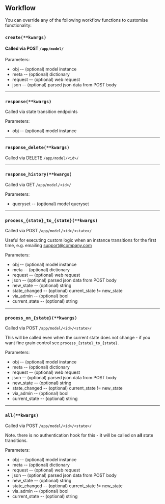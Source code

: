 ## Workflow

You can override any of the following workflow functions to customise functionality:

### `create(**kwargs)`

#### Called via POST `/app/model/`

Parameters:

* obj -- (optional) model instance
* meta -- (optional) dictionary
* request -- (optional) web request
* json -- (optional) parsed json data from POST body

* * *

### `response(**kwargs)`

Called via state transition endpoints

Parameters:

* obj -- (optional) model instance

* * *

### `response_delete(**kwargs)`

Called via DELETE `/app/model/<id>/`

* * *

### `response_history(**kwargs)`

Called via GET `/app/model/<id>/`

Parameters:

* queryset -- (optional) model queryset

* * *

### `process_{state}_to_{state}(**kwargs)`

Called via POST `/app/model/<id>/<state>/`

Useful for executing custom logic when an instance transitions for the first time, e.g. emailing support@company.com

Parameters:

* obj -- (optional) model instance
* meta -- (optional) dictionary
* request -- (optional) web request
* json -- (optional) parsed json data from POST body
* new_state -- (optional) string
* state_changed -- (optional) current_state != new_state
* via_admin -- (optional) bool
* current_state -- (optional) string

* * *

### `process_on_{state}(**kwargs)`

Called via POST `/app/model/<id>/<state>/`

This will be called even when the current state does not change - if you want fine grain control see `process_{state}_to_{state}`.

Parameters:

* obj -- (optional) model instance
* meta -- (optional) dictionary
* request -- (optional) web request
* json -- (optional) parsed json data from POST body
* new_state -- (optional) string
* state_changed -- (optional) current_state != new_state
* via_admin -- (optional) bool
* current_state -- (optional) string

* * *

### `all(**kwargs)`

Called via POST `/app/model/<id>/<state>/`

Note. there is no authentication hook for this - it will be called on **all** state transitions.

Parameters:

* obj -- (optional) model instance
* meta -- (optional) dictionary
* request -- (optional) web request
* json -- (optional) parsed json data from POST body
* new_state -- (optional) string
* state_changed -- (optional) current_state != new_state
* via_admin -- (optional) bool
* current_state -- (optional) string
